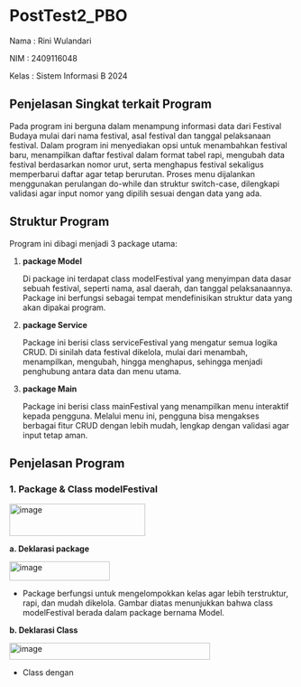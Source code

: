 # PostTest2_PBO

Nama : Rini Wulandari

NIM : 2409116048

Kelas : Sistem Informasi B 2024

## Penjelasan Singkat terkait Program
Pada program ini berguna dalam menampung informasi data dari Festival Budaya mulai dari nama festival, asal festival dan tanggal pelaksanaan festival. Dalam program ini menyediakan opsi untuk menambahkan festival baru, menampilkan daftar festival dalam format tabel rapi, mengubah data festival berdasarkan nomor urut, serta menghapus festival sekaligus memperbarui daftar agar tetap berurutan. Proses menu dijalankan menggunakan perulangan do-while dan struktur switch-case, dilengkapi validasi agar input nomor yang dipilih sesuai dengan data yang ada.

## Struktur Program
Program ini dibagi menjadi 3 package utama:
1. **package Model**

   Di package ini terdapat class modelFestival yang menyimpan data dasar sebuah festival, seperti nama, asal daerah, dan tanggal pelaksanaannya. Package ini berfungsi sebagai tempat mendefinisikan struktur data yang akan dipakai program.
   
2. **package Service**

   Package ini berisi class serviceFestival yang mengatur semua logika CRUD. Di sinilah data festival dikelola, mulai dari menambah, menampilkan, mengubah, hingga menghapus, sehingga menjadi penghubung antara data dan menu utama.

3. **package Main**

   Package ini berisi class mainFestival yang menampilkan menu interaktif kepada pengguna. Melalui menu ini, pengguna bisa mengakses berbagai fitur CRUD dengan lebih mudah, lengkap dengan validasi agar input tetap aman.

## Penjelasan Program
### 1. Package & Class modelFestival
<img width="241" height="57" alt="image" src="https://github.com/user-attachments/assets/bfce2697-0a80-46dc-850d-f6e34dec9c30" />

**a. Deklarasi package**

<img width="178" height="34" alt="image" src="https://github.com/user-attachments/assets/133a80bd-bb32-4ff0-af7a-4da25939bec2" />

- Package berfungsi untuk mengelompokkan kelas agar lebih terstruktur, rapi, dan mudah dikelola. Gambar diatas menunjukkan bahwa class modelFestival berada dalam package bernama Model.

**b. Deklarasi Class**

<img width="356" height="30" alt="image" src="https://github.com/user-attachments/assets/bfa378d8-82d7-4459-9a4f-a349bb6ad303" />

- Class dengan 





